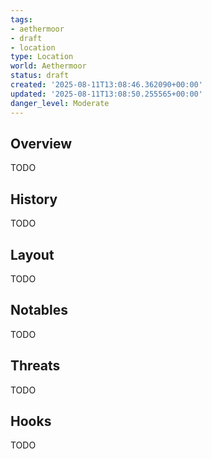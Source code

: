 ```yaml
---
tags:
- aethermoor
- draft
- location
type: Location
world: Aethermoor
status: draft
created: '2025-08-11T13:08:46.362090+00:00'
updated: '2025-08-11T13:08:50.255565+00:00'
danger_level: Moderate
---
```



## Overview

TODO
## History

TODO
## Layout

TODO
## Notables

TODO
## Threats

TODO
## Hooks

TODO
